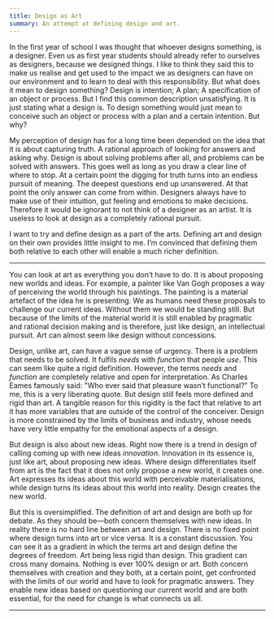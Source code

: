 ```yaml
---
title: Design as Art
summary: An attempt at defining design and art.
---
```



In the first year of school I was thought that whoever designs something, is a designer. Even us as first year students should already refer to ourselves as designers, because we designed things. I like to think they said this to make us realise and get used to the impact we as designers can have on our environment and to learn to deal with this responsibility. But what does it mean to design something? Design is intention; A plan; A specification of an object or process. But I find this common description unsatisfying. It is just stating what a design is. To design something would just mean to conceive such an object or process with a plan and a certain intention. But why?

My perception of design has for a long time been depended on the idea that it is about capturing truth. A rational approach of looking for answers and asking why. Design is about solving problems after all, and problems can be solved with answers. This goes well as long as you draw a clear line of where to stop. At a certain point the digging for truth turns into an endless pursuit of meaning. The deepest questions end up unanswered. At that point the only answer can come from within. Designers always have to make use of their intuition, gut feeling and emotions to make decisions. Therefore it would be ignorant to not think of a designer as an artist. It is useless to look at design as a completely rational pursuit.

I want to try and define design as a part of the arts. Defining art and design on their own provides little insight to me. I’m convinced that defining them both relative to each other will enable a much richer definition.

---

You can look at art as everything you don’t have to do. It is about proposing new worlds and ideas. For example, a painter like Van Gogh proposes a way of perceiving the world through his paintings. The painting is a material artefact of the idea he is presenting. We as humans need these proposals to challenge our current ideas. Without them we would be standing still. But because of the limits of the material world it is still enabled by pragmatic and rational decision making and is therefore, just like design, an intellectual pursuit. Art can almost seem like design without concessions.

Design, unlike art, can have a vague sense of urgency. There is a problem that needs to be solved. It fulfils _needs_ with _function_ that people _use_. This can seem like quite a rigid definition. However, the terms _needs_ and _function_ are completely relative and open for interpretation. As Charles Eames famously said: "Who ever said that pleasure wasn’t functional?" To me, this is a very liberating quote. But design still feels more defined and rigid than art. A tangible reason for this rigidity is the fact that relative to art it has more variables that are outside of the control of the conceiver. Design is more constrained by the limits of business and industry, whose needs have very little empathy for the emotional aspects of a design.

But design is also about new ideas. Right now there is a trend in design of calling coming up with new ideas _innovation_. Innovation in its essence is, just like art, about proposing new ideas. Where design differentiates itself from art is the fact that it does not only propose a new world, it creates one. Art expresses its ideas about this world with perceivable materialisations, while design turns its ideas about this world into reality. Design creates the new world.

But this is oversimplified. The definition of art and design are both up for debate. As they should be—both concern themselves with new ideas. In reality there is no hard line between art and design. There is no fixed point where design turns into art or vice versa. It is a constant discussion. You can see it as a gradient in which the terms art and design define the degrees of freedom. Art being less rigid than design. This gradient can cross many domains. Nothing is ever 100% design or art. Both concern themselves with creation and they both, at a certain point, get confronted with the limits of our world and have to look for pragmatic answers. They enable new ideas based on questioning our current world and are both essential, for the need for change is what connects us all.

---

